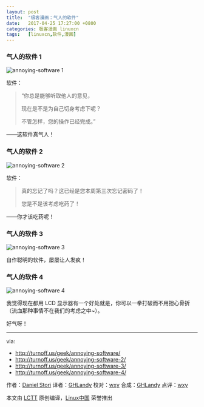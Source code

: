 ```yaml
---
layout: post
title:	"极客漫画：气人的软件"
date:	2017-04-25 17:27:00 +0800 
categories:	极客漫画 linuxcn 
tags:	[linuxcn,软件,漫画]
---
```



### 气人的软件 1


![annoying-software 1](/Asserts/Images//attachment/album/201704/25/172748kalbpib3a8a4zb3m.png)


软件：



> 
> “你总是能够听取他人的意见，
> 
> 
> 现在是不是为自己切身考虑下呢？
> 
> 
> 不管怎样，您的操作已经完成。”
> 
> 
> 


——这软件真气人！


### 气人的软件 2


![annoying-software 2](/Asserts/Images//attachment/album/201704/25/172750cn33yyjlyjdkyy7j.png)


软件：



> 
> 真的忘记了吗？这已经是您本周第三次忘记密码了！
> 
> 
> 您是不是该考虑吃药了！
> 
> 
> 


——你才该吃药呢！


### 气人的软件 3


![annoying-software 3](/Asserts/Images//attachment/album/201704/25/172756fh4mqee37u3vfmna.png)


自作聪明的软件，屡屡让人发疯！


### 气人的软件 4


![annoying-software 4](/Asserts/Images//attachment/album/201704/25/172758bl6yclvvzvxsxz0v.png)


我觉得现在都用 LCD 显示器有一个好处就是，你可以一拳打破而不用担心骨折（流血那种事情不在我们的考虑之中~）。


好气呀！




---


via:


* <http://turnoff.us/geek/annoying-software/>
* <http://turnoff.us/geek/annoying-software-2/>
* <http://turnoff.us/geek/annoying-software-3/>
* <http://turnoff.us/geek/annoying-software-4/>


作者：[Daniel Stori](http://turnoff.us/about/) 译者：[GHLandy](https://github.com/GHLandy) 校对：[wxy](https://github.com/wxy) 合成：[GHLandy](https://github.com/GHLandy) 点评：[wxy](https://github.com/wxy)


本文由 [LCTT](https://github.com/LCTT/TranslateProject) 原创编译，[Linux中国](https://linux.cn/) 荣誉推出
